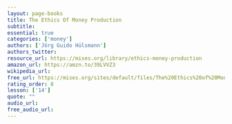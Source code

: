 ```yaml
---
layout: page-books
title: The Ethics Of Money Production
subtitle: 
essential: true
categories: ['money']
authors: ['Jörg Guido Hülsmann']
authors_twitter: 
resource_url: https://mises.org/library/ethics-money-production
amazon_url: https://amzn.to/39LVVZ3
wikipedia_url: 
free_url: https://mises.org/sites/default/files/The%20Ethics%20of%20Money%20Production_2.pdf
rating_order: 8
lesson: ['14']
quote: ""
audio_url: 
free_audio_url: 
---
```

